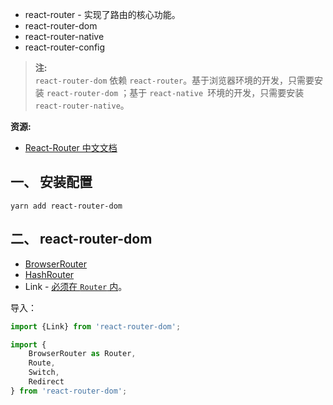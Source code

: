 
- react-router - 实现了路由的核心功能。
- react-router-dom
- react-router-native
- react-router-config

>**注:**  
`react-router-dom` 依赖 `react-router`。基于浏览器环境的开发，只需要安装 `react-router-dom` ；基于 `react-native `环境的开发，只需要安装 `react-router-native`。  

**资源:**  

- [React-Router 中文文档](http://react-guide.github.io/react-router-cn/)


## 一、 安装配置
```
yarn add react-router-dom
```

## 二、 react-router-dom

- [BrowserRouter](https://github.com/ReactTraining/react-router/blob/master/packages/react-router-dom/modules/BrowserRouter.js)
- [HashRouter](https://github.com/ReactTraining/react-router/blob/master/packages/react-router-dom/modules/HashRouter.js)
- Link - [必须在 `Router` 内](https://blog.csdn.net/Zhooson/article/details/84101213)。

导入：  
```js
import {Link} from 'react-router-dom';

import {
    BrowserRouter as Router,
    Route,
    Switch,
    Redirect
} from 'react-router-dom';
```
